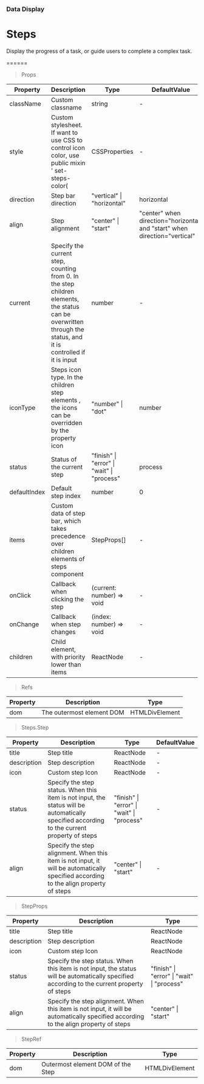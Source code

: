### Data Display

# Steps 

Display the progress of a task, or guide users to complete a complex task.

======

> Props

|Property|Description|Type|DefaultValue|
|----------|-------------|------|------|
|className|Custom classname|string|-|
|style|Custom stylesheet\. If want to use CSS to control icon color, use public mixin ' set\-steps\-color(|CSSProperties|-|
|direction|Step bar direction|"vertical" \| "horizontal"|horizontal|
|align|Step alignment|"center" \| "start"|"center" when direction="horizontal" and "start" when direction="vertical"|
|current|Specify the current step, counting from 0\. In the step children elements, the status can be overwritten through the status, and it is controlled if it is input|number|-|
|iconType|Steps icon type\. In the children step elements , the icons can be overridden by the property icon|"number" \| "dot"|number|
|status|Status of the current step|"finish" \| "error" \| "wait" \| "process"|process|
|defaultIndex|Default step index|number|0|
|items|Custom data of step bar, which takes precedence over children elements of steps component|StepProps\[\]|-|
|onClick|Callback when clicking the step|(current: number) =\> void|-|
|onChange|Callback when step changes|(index: number) =\> void|-|
|children|Child element, with priority lower than items|ReactNode|-|

> Refs

|Property|Description|Type|
|----------|-------------|------|
|dom|The outermost element DOM|HTMLDivElement|

> Steps.Step

|Property|Description|Type|DefaultValue|
|----------|-------------|------|------|
|title|Step title|ReactNode|-|
|description|Step description|ReactNode|-|
|icon|Custom step Icon|ReactNode|-|
|status|Specify the step status\. When this item is not input, the status will be automatically specified according to the current property of steps|"finish" \| "error" \| "wait" \| "process"|-|
|align|Specify the step alignment\. When this item is not input, it will be automatically specified according to the align property of steps|"center" \| "start"|-|

> StepProps

|Property|Description|Type|
|----------|-------------|------|
|title|Step title|ReactNode|
|description|Step description|ReactNode|
|icon|Custom step Icon|ReactNode|
|status|Specify the step status\. When this item is not input, the status will be automatically specified according to the current property of steps|"finish" \| "error" \| "wait" \| "process"|
|align|Specify the step alignment\. When this item is not input, it will be automatically specified according to the align property of steps|"center" \| "start"|

> StepRef

|Property|Description|Type|
|----------|-------------|------|
|dom|Outermost element DOM of the Step|HTMLDivElement|
